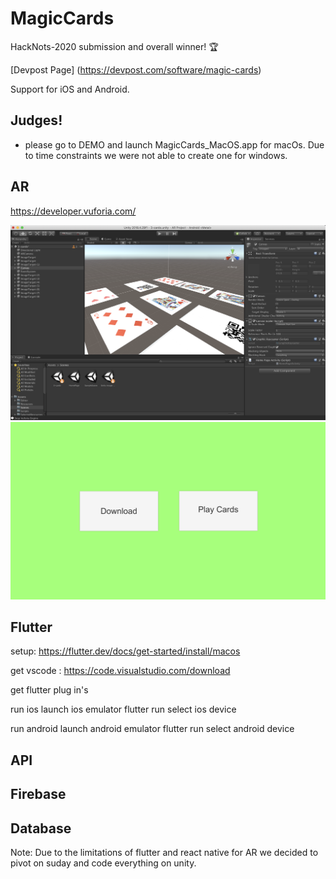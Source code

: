 # MagicCards
HackNots-2020 submission and overall winner! 🏆

[Devpost Page] (https://devpost.com/software/magic-cards)

Support for iOS and Android.

## Judges!
- please go to DEMO and launch MagicCards_MacOS.app for macOs. Due to time constraints we were not able to create one for windows.



## AR
https://developer.vuforia.com/

![](Assets/unity.png)
![](Assets/game.png)


## Flutter
setup:
https://flutter.dev/docs/get-started/install/macos

get vscode :
https://code.visualstudio.com/download

get flutter plug in's


run ios
launch ios emulator
flutter run
 select ios device

run android
launch android emulator
flutter run
 select android device

## API

## Firebase

## Database


Note: Due to the limitations of flutter and react native for AR we decided to pivot on suday and code everything on unity.




